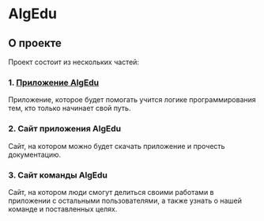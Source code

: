 # AlgEdu

## О проекте
Проект состоит из нескольких частей:
### 1. [Приложение AlgEdu](./application/README.md)
Приложение, которое будет помогать учится логике программирования тем, кто только начинает свой путь.
### 2. Сайт приложения AlgEdu
Сайт, на котором можно будет скачать приложение и прочесть документацию.
### 3. Сайт команды AlgEdu
Сайт, на котором люди смогут делиться своими работами в приложении с остальными пользователями, а также узнать о нашей команде и поставленных целях.
